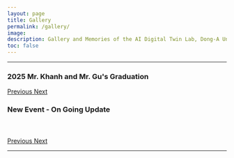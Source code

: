 ```yaml
---
layout: page
title: Gallery
permalink: /gallery/
image: 
description: Gallery and Memories of the AI Digital Twin Lab, Dong-A University of Korea
toc: false
---
```


---

<div class="container mt-4">
    <div class="row">
        <!-- Gallery 1 -->
        <div class="col-md-6">
            <div class="row">
                <h3 class="text-center">2025 Mr. Khanh and Mr. Gu's Graduation</h3>
            </div>
            <div id="galleryCarousel1" class="carousel slide" data-bs-ride="carousel">
                <div class="carousel-inner"></div>
                <a class="carousel-control-prev" href="#galleryCarousel1" role="button" data-bs-slide="prev">
                    <span class="carousel-control-prev-icon" aria-hidden="true"></span>
                    <span class="visually-hidden">Previous</span>
                </a>
                <a class="carousel-control-next" href="#galleryCarousel1" role="button" data-bs-slide="next">
                    <span class="carousel-control-next-icon" aria-hidden="true"></span>
                    <span class="visually-hidden">Next</span>
                </a>
            </div>
        </div>
        <!-- Gallery 2 -->
        <div class="col-md-6">
            <div class="row" style="height:74px">
                <h3 class="text-center">New Event - On Going Update</h3>
            </div>
            <div id="galleryCarousel2" class="carousel slide" data-bs-ride="carousel">
                <div class="carousel-inner"></div>
                <a class="carousel-control-prev" href="#galleryCarousel2" role="button" data-bs-slide="prev">
                    <span class="carousel-control-prev-icon" aria-hidden="true"></span>
                    <span class="visually-hidden">Previous</span>
                </a>
                <a class="carousel-control-next" href="#galleryCarousel2" role="button" data-bs-slide="next">
                    <span class="carousel-control-next-icon" aria-hidden="true"></span>
                    <span class="visually-hidden">Next</span>
                </a>
            </div>
        </div>
    </div>
</div>

<hr>

<script>
    const basePath  = "../images/Gallery/2025-Graduation/Spring/";
    const basePath2 = "../images/Gallery/2025-Graduation/NewEvent/";
    const imagePaths  = Array.from({ length: 5 }, (_, i) => `${basePath}0${i + 1}.jpg`);
    const imagePaths2 = Array.from({ length: 2 }, (_, i) => `${basePath2}0${i + 1}.jpg`);

    function createCarouselItems(carouselId, images) {
        const carouselInner = document.querySelector(`#${carouselId} .carousel-inner`);
        carouselInner.innerHTML = images.map((src, index) => `
            <div class="carousel-item ${index === 0 ? 'active' : ''}">
                <img src="${src}" class="d-block w-100" alt="Slide ${index + 1}" style="width:5934px, height:3693px">
            </div>
        `).join('');
    }

    createCarouselItems('galleryCarousel1', imagePaths);
    createCarouselItems('galleryCarousel2', imagePaths2);
</script>



<!-- Ensure Bootstrap 5 is linked -->
<link rel="stylesheet" href="https://cdn.jsdelivr.net/npm/bootstrap@5.3.0/dist/css/bootstrap.min.css">
<script src="https://cdn.jsdelivr.net/npm/bootstrap@5.3.0/dist/js/bootstrap.bundle.min.js"></script>
